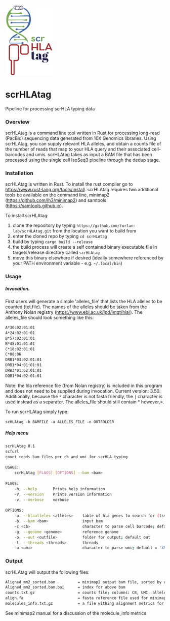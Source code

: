 <img width="150" alt="image" src="scrHLAtag.png">


#                       scrHLAtag
Pipeline for processing scrHLA typing data


### Overview

scrHLAtag is a command line tool written in Rust for processing long-read (PacBio) sequencing data generated from 10X Genomics libraries.  Using scrHLAtag, you can supply relevant HLA alleles, and obtain a counts file of the number of reads that map to your HLA query and their associated cell-barcodes and umis.  scrHLAtag takes as input a BAM file that has been processed using the single cell IsoSeq3 pipeline through the dedup stage.

### Installation

scrHLAtag is written in Rust.  To install the rust compiler go to https://www.rust-lang.org/tools/install.  scrHLAtag requires two additional tools be available on the command line, minimap2 (https://github.com/lh3/minimap2) and samtools (https://samtools.github.io). 

To install scrHLAtag:
1. clone the repository by typing `https://github.com/furlan-lab/scrHLAtag.git` from the location you want to build from
2. enter the cloned repo by typing `cd scrHLAtag`
3. build by typing `cargo build --release`
4. the build process will create a self contained binary executable file in targets/release directory called `scrHLAtag`
5. move this binary elsewhere if desired (ideally somewhere referenced by your PATH environment variable - e.g. `~/.local/bin`)

### Usage

##### Invocation.

First users will generate a simple 'alleles_file' that lists the HLA alleles to be counted (txt.file). The names of the alleles should be taken from the Anthony Nolan registry (https://www.ebi.ac.uk/ipd/imgt/hla/).  The alleles_file should look something like this:

```sh
A*30:02:01:01
A*24:02:01:01
B*57:02:01:01
B*48:01:01:01
C*18:02:01:01
C*08:06
DRB1*03:02:01:01
DRB1*04:01:01:01
DRB3*01:62:01:01
DQB1*04:02:01:01
```
Note: the hla reference file (from Nolan registry) is included in this program and does not need to be supplied during invocation.  Current version: 3.50.  Additionally, because the `*` character is not fasta friendly, the `|` character is used instead as a separator.  The alleles_file should still contain * however,=.

To run scrHLAtag simply type:

`scHLAtag -b BAMFILE -a ALLELES_FILE -o OUTFOLDER`



##### Help menu

```sh
scrHLAtag 0.1
scfurl
count reads bam files per cb and umi for scrHLA typing

USAGE:
    scrHLAtag [FLAGS] [OPTIONS] --bam <bam>

FLAGS:
    -h, --help       Prints help information
    -V, --version    Prints version information
    -v, --verbose    verbose

OPTIONS:
    -a, --hlaalleles <alleles>    table of hla genes to search for (tsv)
    -b, --bam <bam>               input bam
    -c <cb>                       character to parse cell barcode; default = 'CB='
    -g, --genome <genome>         reference genome
    -o, --out <outfile>           folder for output; default out
    -t, --threads <threads>       threads
    -u <umi>                      character to parse umi; default = 'XM='
```
 
### Output
 
scrHLAtag will output the following files:
```sh
Aligned_mm2_sorted.bam          = minimap2 output bam file, sorted by readname
Aligned_mm2_sorted.bam.bai      = index for above bam
counts.txt.gz                   = counts file; columns: CB, UMI, allele, read_count
align.fa                        = fasta reference file used for minimap2 alignment
molecules_info.txt.gz           = a file withing alignment metrics for each molecule; columns: CB, UMI, allele, start_pos, mapq, cigar, NM, AS, s1, de)
```
See minimap2 manual for a discussion of the molecule_info metrics
